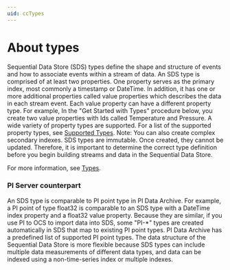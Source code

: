 ```yaml
---
uid: ccTypes
---
```


# About types

Sequential Data Store (SDS) types define the shape and structure of events and how to associate events within a stream of data. An SDS type is comprised of at least two properties. One property serves as the primary index, most commonly a timestamp or DateTime. In addition, it has one or more additional properties called value properties which describes the data in each stream event. Each value property can have a different property type. For example, In the "Get Started with Types" procedure below, you create two value properties with Ids called Temperature and Pressure. A wide variety of property types are supported. For a list of the supported property types, see [Supported Types](xref:sdsTypes#sdstypecode). Note: You can also create complex secondary indexes. SDS types are immutable. Once created, they cannot be updated. Therefore, it is important to determine the correct type definition before you begin building streams and data in the Sequential Data Store.

For more information, see [Types](xref:sdsTypes).

### <a name="types-pi-server"></a>PI Server counterpart

An SDS type is comparable to PI point type in PI Data Archive. For example, a PI point of type float32 is comparable to an SDS type with a DateTime index property and a float32 value property. Because they are similar, if you use PI to OCS to import data into SDS, some "PI-\*" types are created automatically in SDS that map to existing PI point types. PI Data Archive has a predefined list of supported PI point types. The data structure of the Sequential Data Store is more flexible because SDS types can include multiple data measurements of different data types, and data can be indexed using a non-time-series index or multiple indexes. 
